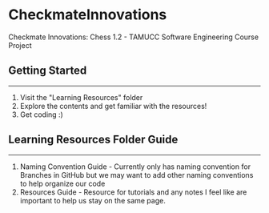 # CheckmateInnovations
Checkmate Innovations: Chess 1.2 - TAMUCC Software Engineering Course Project

## Getting Started
---
1. Visit the "Learning Resources" folder
2. Explore the contents and get familiar with the resources!
3. Get coding :)

## Learning Resources Folder Guide
---
1. Naming Convention Guide - Currently only has naming convention for Branches in GitHub but we may want to add other naming conventions to help organize our code
2. Resources Guide - Resource for tutorials and any notes I feel like are important to help us stay on the same page.
   
